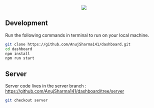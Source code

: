 <p align="center">
    <img src="https://i.ibb.co/tx5vHDP/Screenshot-2023-10-10-212937.png" />
</p>

## Development

Run the following commands in terminal to run on your local machine.

```bash 
git clone https://github.com/AnujSharma141/dashboard.git
cd dashboard
npm install
npm run start
```

## Server

Server code lives in the server branch : https://github.com/AnujSharma141/dashboard/tree/server

```bash 
git checkout server
```
